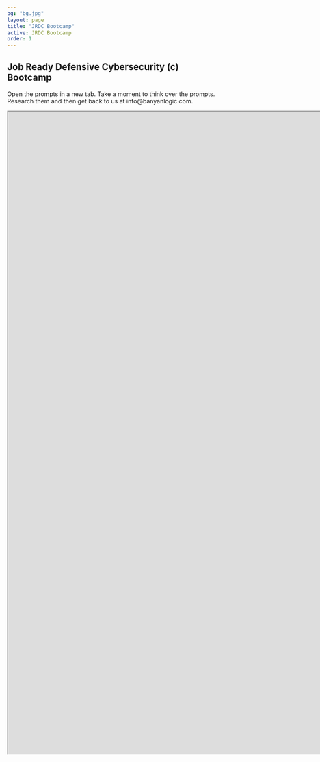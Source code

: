 ```yaml
---
bg: "bg.jpg"
layout: page
title: "JRDC Bootcamp"
active: JRDC Bootcamp
order: 1
---
```

## Job Ready Defensive Cybersecurity (c) Bootcamp
<p>
Open the prompts in a new tab. Take a moment to think over the prompts. Research them and then get back to us at info@banyanlogic.com.
<p>
<iframe width="2000px" height="1500px" src="https://sway.office.com/s/tGY8DyDZB6qsbOH4/embed"></iframe>

